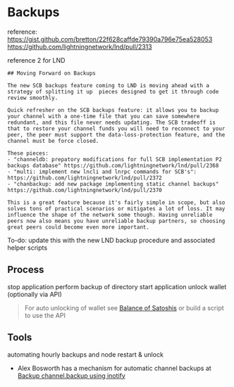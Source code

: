 # Backups

reference:
https://gist.github.com/bretton/22f628caffde79390a796e75ea528053
https://github.com/lightningnetwork/lnd/pull/2313

reference 2 for LND
```
## Moving Forward on Backups

The new SCB backups feature coming to LND is moving ahead with a
strategy of splitting it up  pieces designed to get it through code
review smoothly.

Quick refresher on the SCB backups feature: it allows you to backup
your channel with a one-time file that you can save somewhere
redundant, and this file never needs updating. The SCB tradeoff is
that to restore your channel funds you will need to reconnect to your
peer, the peer must support the data-loss-protection feature, and the
channel must be force closed.

These pieces:
- "channeldb: prepatory modifications for full SCB implementation P2
backups database" https://github.com/lightningnetwork/lnd/pull/2368
- "multi: implement new lncli and lnrpc commands for SCB's":
https://github.com/lightningnetwork/lnd/pull/2372
- "chanbackup: add new package implementing static channel backups"
https://github.com/lightningnetwork/lnd/pull/2370

This is a great feature because it's fairly simple in scope, but also
solves tons of practical scenarios or mitigates a lot of loss. It may
influence the shape of the network some though. Having unreliable
peers now also means you have unreliable backup partners, so choosing
great peers could become even more important.
```

To-do: update this with the new LND backup procedure and associated helper scripts 

## Process

stop application
perform backup of directory
start application
unlock wallet (optionally via API)

> For auto unlocking of wallet see [Balance of Satoshis](https://github.com/alexbosworth/balanceofsatoshis) or build a script to use the API

## Tools

automating hourly backups and node restart & unlock

* Alex Bosworth has a mechanism for automatic channel backups at [Backup channel.backup using inotify](https://gist.github.com/alexbosworth/2c5e185aedbdac45a03655b709e255a3)


